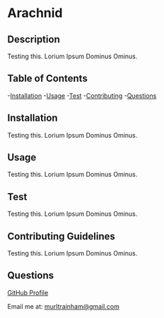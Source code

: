 
# Arachnid
## Description 
Testing this. Lorium Ipsum Dominus Ominus.
## Table of Contents
-[Installation](#installation)
-[Usage](#usage)
-[Test](#test)
-[Contributing](#contributing)
-[Questions](#questions)
## Installation
Testing this. Lorium Ipsum Dominus Ominus.
## Usage
Testing this. Lorium Ipsum Dominus Ominus.
## Test
Testing this. Lorium Ipsum Dominus Ominus.
## Contributing Guidelines
Testing this. Lorium Ipsum Dominus Ominus.
## Questions
[GitHub Profile](https://github.com/murltrainham)

Email me at: murltrainham@gmail.com
